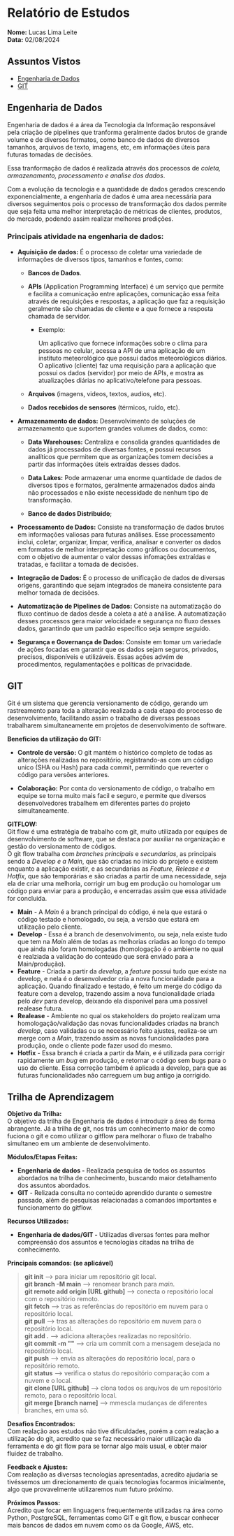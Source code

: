 # Relatório de Estudos

**Nome:** Lucas Lima Leite  
**Data:** 02/08/2024

## Assuntos Vistos

- [Engenharia de Dados](#engenharia-de-dados)
- [GIT](#git)

## Engenharia de Dados

Engenharia de dados é a área da Tecnologia da Informação responsável pela criação de pipelines que tranforma geralmente dados brutos de grande volume e de diversos formatos, como banco de dados de diversos tamanhos, arquivos de texto, imagens, etc, em informações úteis para futuras tomadas de decisões.   

Essa tranformação de dados é realizada através dos processos de *coleta, armazenamento, processamento e analise dos dados*.

Com a evolução da tecnologia e a quantidade de dados gerados crescendo exponencialmente, a engenharia de dados é uma area necessária para diversos seguimentos pois o processo de transformação dos dados permite que seja feita uma melhor interpretação de métricas de clientes, produtos, do mercado, podendo assim realizar melhores predições.

### Principais atividade na engenharia de dados:
* **Aquisição de dados:** É o processo de coletar uma variedade de informações de diversos tipos, tamanhos e fontes, como:
    - **Bancos de Dados**.
    - **APIs** (Application Programming Interface) é um serviço que permite e facilita a comunicação entre aplicações, comunicação essa feita através de requisições e respostas, a aplicação que faz a requisição geralmente são chamadas de cliente e a que fornece a resposta chamada de servidor.  
        - Exemplo:   

            Um aplicativo que fornece informações sobre o clima para pessoas no celular, acessa a API de uma aplicação de um instituto meteorológico que possui dados meteorológicos diários. O aplicativo (cliente) faz uma requisição para a aplicação que possui os dados (servidor) por meio de APIs,  e mostra as atualizações diárias no aplicativo/telefone para pessoas.  

    - **Arquivos** (imagens, videos, textos, audios, etc).
    - **Dados recebidos de sensores** (térmicos, ruído, etc).

* **Armazenamento de dados:** Desenvolvimento de soluções de armazenamento que suportem grandes volumes de dados, como:
    - **Data Warehouses:** Centraliza e consolida grandes quantidades de dados já processados de diversas fontes, e possui recursos analíticos que permitem que as organizações tomem decisões a partir das informações úteis extraídas desses dados.  

    - **Data Lakes:** Pode armazenar uma enorme quantidade de dados de diversos tipos e formatos, geralmente armazenados dados ainda não processados e não existe necessidade de nenhum tipo de transformação.

    - **Banco de dados Distribuido**;

* **Processamento de Dados:**  Consiste na transformação de dados brutos em informações valiosas para futuras análises. Esse processamento inclui, coletar, organizar, limpar, verifica, analisar e converter os dados em formatos de melhor interpretação como gráficos ou documentos, com o objetivo de aumentar o valor dessas infomações extraídas e tratadas, e facilitar a tomada de decisões.

* **Integração de Dados:** É o processo de unificação de dados de diversas origens, garantindo que sejam integrados de maneira consistente para melhor tomada de decisões.

* **Automatização de Pipelines de Dados:** Consiste na automatização do fluxo contínuo de dados desde a coleta a até a análise. A automatização desses processos gera maior velocidade e segurança no fluxo desses dados, garantindo que um padrão específico seja sempre seguido.

* **Segurança e Governança de Dados:** Consiste em tomar um variedade de ações focadas em garantir que os dados sejam seguros, privados, precisos, disponíveis e utilizáveis. Essas ações advém de procedimentos, regulamentações e políticas de privacidade.  

## GIT

Git é um sistema que gerencia versionamento de código, gerando um rastreamento para toda a alteração realizada a cada etapa do processo de desenvolvimento, facilitando assim o trabalho de diversas pessoas trabalharem simultaneamente em projetos de desenvolvimento de software.

**Beneficios da utilização do GIT:** 

* **Controle de versão:** O git mantém o histórico completo de todas as alterações realizadas no repositório, registrando-as com um código unico (SHA ou Hash) para cada commit, permitindo que reverter o código para versões anteriores.

* **Colaboração:** Por conta do versionamento de código, o trabalho em equipe se torna muito mais facil e seguro, e permite que diversos desenvolvedores trabalhem em diferentes partes do projeto simultaneamente.

**GITFLOW:**   
Git flow é uma estratégia de trabalho com git, muito utilizada por equipes de desenvolvimento de software, que se destaca por auxiliar na organização e gestão do versionamento de códigos.   
O git flow trabalha com *branches principais* e *secundarias*, as principais sendo a *Develop e a Main*, que são criadas no inicio do projeto e existem enquanto a aplicação existir, e as secundarias as *Feature, Release e a Hotfix*, que são temporárias e são criadas a partir de uma necessidade, seja ela de criar uma melhoria, corrigir um bug em produção ou homologar um código para enviar para a produção, e encerradas assim que essa atividade for concluida.  
* **Main** - A *Main* é a branch principal do código, é nela que estará o código testado e homologado, ou seja, a versão que estará em utilização pelo cliente.
* **Develop** - Essa é a branch de desenvolvimento, ou seja, nela existe tudo que tem na *Main* além de todas as melhorias criadas ao longo do tempo que ainda não foram homologadas (homologação é o ambiente no qual é realziada a validação do conteúdo que será enviado para a Main/produção).
* **Feature** - Criada a partir da *develop*, a *feature* possui tudo que existe na develop, e nela é o desenvolvedor cria a nova funcionalidade para a aplicação. Quando finalizado e testado, é feito um merge do código da feature com a develop, trazendo assim a nova funcionalidade criada pelo *dev* para develop, deixando ela disponivel para uma possivel realease futura.  
* **Realease** - Ambiente no qual os stakeholders do projeto realizam uma homologação/validação das novas funcionalidades criadas na branch *develop*, caso validadas ou se necessário feito ajustes, realiza-se um merge com a *Main*, trazendo assim as novas funcionalidades para produção, onde o cliente pode fazer usod do mesmo.
* **Hotfix** - Essa branch é criada a partir da Main, e é utilizada para corrigir rapidamente um *bug* em produção, e retornar o código sem bugs para o uso do cliente. Essa correção também é aplicada a develop, para que as futuras funcionalidades não carreguem um bug antigo ja corrigido.

## Trilha de Aprendizagem

**Objetivo da Trilha:**  
O objetivo da trilha de Engenharia de dados é introduzir a área de forma abrangente. Já a trilha de git, nos trás um conhecimento maior de como fuciona o git e como utilizar o gitflow para melhorar o fluxo de trabalho simultaneo em um ambiente de desenvolvimento.

**Módulos/Etapas Feitas:**  
* **Engenharia de dados -** Realizada pesquisa de todos os assuntos abordados na trilha de conhecimento, buscando maior detalhamento dos assuntos abordados.
* **GIT** - Relizada consulta no conteúdo aprendido durante o semestre passado, além de pesquisas relacionadas a comandos importantes e funcionamento do gitflow.

**Recursos Utilizados:**  
* **Engenharia de dados/GIT -** Utilizadas diversas fontes para melhor compreensão dos assuntos e tecnologias citadas na trilha de conhecimento.

**Principais comandos: (se aplicável)**
> **git init** -->  para iniciar um repositório git local.  
> **git branch -M main** --> renomear branch para *main*.  
> **git remote add origin [URL github]** --> conecta o repositório local com o repositório remoto.  
> **git fetch** --> tras as referências do repositório em nuvem para o repositório local.  
> **git pull** --> tras as alterações do repositório em nuvem para o repositório local.  
> **git add .** --> adiciona alterações realizadas no repositório.  
> **git commit -m ""** --> cria um commit com a mensagem desejada no repositório local.  
> **git push** --> envia as alterações do repositório local, para o repositório remoto.  
> **git status** --> verifica o status do repositório comparação com a nuvem e o local.  
> **git clone [URL github]** --> clona todos os arquivos de um repositório remoto, para o repositório local.  
> **git merge [branch name]** --> mmescla mudanças de diferentes branches, em uma só.

**Desafios Encontrados:**  
Com realação aos estudos não tive dificuldades, porém a com realação a utilização do git, acredito que se faz necessário maior utilização da ferramenta e do git flow para se tornar algo mais usual, e obter maior fluidez de trabalho.

**Feedback e Ajustes:**  
Com realação as diversas tecnologias apresentadas, acredito ajudaria se tivéssemos um direcionamento de quais tecnologias focarmos inicialmente, algo que provavelmente utilizaremos num futuro próximo.

**Próximos Passos:**  
Acredito que focar em linguagens frequentemente utilizadas na área como Python, PostgreSQL, ferramentas como GIT e git flow, e buscar conhecer mais bancos de dados em nuvem como os da Google, AWS, etc.
